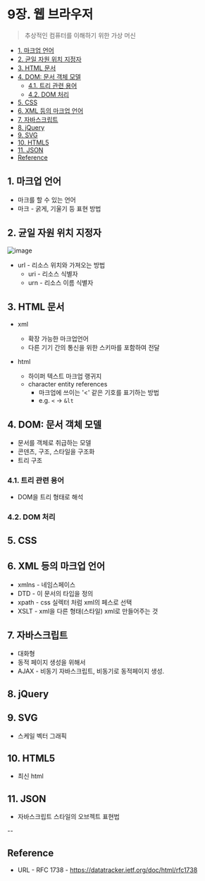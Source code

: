 # 9장. 웹 브라우저

> 추상적인 컴퓨터를 이해하기 위한 가상 머신

- [1. 마크업 언어](#1-마크업-언어)
- [2. 균일 자원 위치 지정자](#2-균일-자원-위치-지정자)
- [3. HTML 문서](#3-html-문서)
- [4. DOM: 문서 객체 모델](#4-dom-문서-객체-모델)
  - [4.1. 트리 관련 용어](#41-트리-관련-용어)
  - [4.2. DOM 처리](#42-dom-처리)
- [5. CSS](#5-css)
- [6. XML 등의 마크업 언어](#6-xml-등의-마크업-언어)
- [7. 자바스크립트](#7-자바스크립트)
- [8. jQuery](#8-jquery)
- [9. SVG](#9-svg)
- [10. HTML5](#10-html5)
- [11. JSON](#11-json)
- [Reference](#reference)

## 1. 마크업 언어

- 마크를 할 수 있는 언어
- 마크 - 굵게, 기울기 등 표현 방법

## 2. 균일 자원 위치 지정자

![image](https://github.com/jhyuk316/study/assets/94343223/70f7119e-d5f8-4806-9405-3218d971ed48)

- url - 리소스 위치와 가져오는 방법
  - uri - 리소스 식별자
  - urn - 리소스 이름 식별자

## 3. HTML 문서

- xml

  - 확장 가능한 마크업언어
  - 다른 기기 간의 통신을 위한 스키마를 포함하여 전달

- html
  - 하이퍼 텍스트 마크업 랭귀지
  - character entity references
    - 마크업에 쓰이는 '<' 같은 기호를 표기하는 방법
    - e.g. `<` -> `&lt`

## 4. DOM: 문서 객체 모델

- 문서를 객체로 취급하는 모델
- 콘덴츠, 구조, 스타일을 구조화
- 트리 구조

### 4.1. 트리 관련 용어

- DOM을 트리 형태로 해석

### 4.2. DOM 처리

## 5. CSS

## 6. XML 등의 마크업 언어

- xmlns - 네임스페이스
- DTD - 이 문서의 타입을 정의
- xpath - css 실렉터 처럼 xml의 페스로 선택
- XSLT - xml을 다른 형태(스타일) xml로 만들어주는 것

## 7. 자바스크립트

- 대화형
- 동적 페이지 생성을 위해서
- AJAX - 비동기 자바스크립트, 비동기로 동적페이지 생성.

## 8. jQuery

## 9. SVG

- 스케일 벡터 그래픽

## 10. HTML5

- 최신 html

## 11. JSON

- 자바스크립트 스타일의 오브젝트 표현법

--

## Reference

- URL - RFC 1738 - https://datatracker.ietf.org/doc/html/rfc1738
